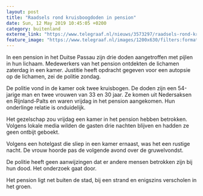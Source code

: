 ```yaml
---
layout: post
title: "Raadsels rond kruisboogdoden in pension"
date: Sun, 12 May 2019 10:45:05 +0200
category: buitenland
externe_link: "https://www.telegraaf.nl/nieuws/3573297/raadsels-rond-kruisboogdoden-in-pension"
feature_image: "https://www.telegraaf.nl/images/1200x630/filters:format(jpeg):quality(80)/cdn-kiosk-api.telegraaf.nl/495d9f82-74a0-11e9-85a2-02c309bc01c1.jpg"
---
```


<p class="intro">In een pension in het Duitse Passau zijn drie doden aangetroffen met pijlen in hun lichaam. Medewerkers van het pension ontdekten de lichamen zaterdag in een kamer. Justitie heeft opdracht gegeven voor een autopsie op de lichamen, zei de politie zondag.</p> <p>De politie vond in de kamer ook twee kruisbogen. De doden zijn een 54-jarige man en twee vrouwen van 33 en 30 jaar. Ze komen uit Nedersaksen en Rijnland-Palts en waren vrijdag in het pension aangekomen. Hun onderlinge relatie is onduidelijk.</p><p>Het gezelschap zou vrijdag een kamer in het pension hebben betrokken. Volgens lokale media wilden de gasten drie nachten blijven en hadden ze geen ontbijt geboekt.</p><p>Volgens een hotelgast die sliep in een kamer ernaast, was het een rustige nacht. De vrouw hoorde pas de volgende avond over de gruwelvondst.</p><p>De politie heeft geen aanwijzingen dat er andere mensen betrokken zijn bij hun dood. Het onderzoek gaat door.</p><p>Het pension ligt net buiten de stad, bij een strand en enigszins verscholen in het groen.</p>
